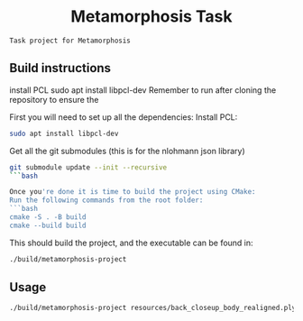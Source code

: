 # <div align="center"> Metamorphosis Task </div>

```Task project for Metamorphosis```

## Build instructions
install PCL
sudo apt install libpcl-dev
Remember to run after cloning the repository to ensure the

First you will need to set up all the dependencies:
Install PCL:
```bash
sudo apt install libpcl-dev
```

Get all the git submodules (this is for the nlohmann json library)
```bash
git submodule update --init --recursive 
```bash

Once you're done it is time to build the project using CMake:
Run the following commands from the root folder:
```bash
cmake -S . -B build
cmake --build build
```

This should build the project, and the executable can be found in:
```bash
./build/metamorphosis-project
```

## Usage

```bash
./build/metamorphosis-project resources/back_closeup_body_realigned.ply resources/back_closeup_body_realigned.json
```

